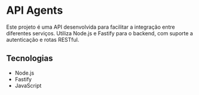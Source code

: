 # API Agents

Este projeto é uma API desenvolvida para facilitar a integração entre diferentes serviços. Utiliza Node.js e Fastify para o backend, com suporte a autenticação e rotas RESTful.

## Tecnologias

- Node.js
- Fastify
- JavaScript
